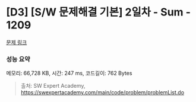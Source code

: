 # [D3] [S/W 문제해결 기본] 2일차 - Sum - 1209 

[문제 링크](https://swexpertacademy.com/main/code/problem/problemDetail.do?contestProbId=AV13_BWKACUCFAYh) 

### 성능 요약

메모리: 66,728 KB, 시간: 247 ms, 코드길이: 762 Bytes



> 출처: SW Expert Academy, https://swexpertacademy.com/main/code/problem/problemList.do